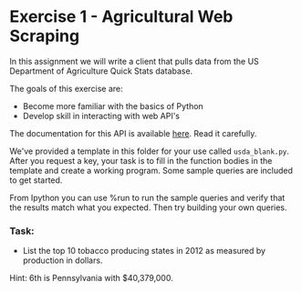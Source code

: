 # Exercise 1 - Agricultural Web Scraping

In this assignment we will write a client that pulls data from the
US Department of Agriculture Quick Stats database.  

The goals of this exercise are:

- Become more familiar with the basics of Python
- Develop skill in interacting with web API's

The documentation for this API is available
[here](http://quickstats.nass.usda.gov/api). Read it carefully.

We've provided a template in this folder for your use called
`usda_blank.py`. After you request a key, your task is to fill in the
function bodies in the template and create a working program. Some sample
queries are included to get started. 

From Ipython you can use %run to run the sample queries and verify that the
results match what you expected. Then try building your own queries.

### Task: 

- List the top 10 tobacco producing states in 2012 as measured by
  production in dollars.

Hint: 6th is Pennsylvania with $40,379,000.
